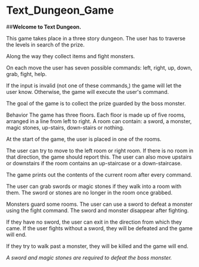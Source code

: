 # Text_Dungeon_Game

##**Welcome to Text Dungeon.**

This game takes place in a three story dungeon. The user has to traverse the levels in search of the prize. 

Along the way they collect items and fight monsters. 

On each move the user has seven possible commands: left, right, up, down, grab, fight, help. 

If the input is invalid (not one of these commands,) the game will let the user know. Otherwise, the game will execute the user's command. 

The goal of the game is to collect the prize guarded by the boss monster.

Behavior
  The game has three floors. Each floor is made up of five rooms, arranged in a line from left to right. A room can contain: a sword, a monster, magic stones, up-stairs, down-stairs or nothing.
  
At the start of the game, the user is placed in one of the rooms.

The user can try to move to the left room or right room. If there is no room in that direction, the game should report this. The user can also move upstairs or downstairs if the room contains an up-staircase or a down-staircase.

The game prints out the contents of the current room after every command.

The user can grab swords or magic stones if they walk into a room with them. The sword or stones are no longer in the room once grabbed.

Monsters guard some rooms. The user can use a sword to defeat a monster using the fight command. The sword and monster disappear after fighting. 

If they have no sword, the user can exit in the direction from which they came. If the user fights without a sword, they will be defeated and the game will end. 

If they try to walk past a monster, they will be killed and the game will end.

*A sword and magic stones are required to defeat the boss monster.*

